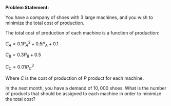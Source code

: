 **Problem Statement:**

You have a company of shoes with $3$ large machines, and you wish to minimize the total cost of production.

The total cost of production of each machine is a function of production:

$C_A=0.1P_A^2+0.5P_A+0.1$

$C_B=0.3P_B+0.5$

$C_C=0.01P_C^3$

Where $C$ is the cost of production of $P$ product for each machine.

In the next month, you have a demand of $10,000$ shoes. What is the number of products that should be assigned to each machine in order to minimize the total cost?
